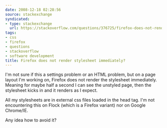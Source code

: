 ```yaml
---
date: 2008-12-18 02:28:56
source: stackexchange
syndicated:
- type: stackexchange
  url: https://stackoverflow.com/questions/376725/firefox-does-not-render-stylesheet-immediately
tags:
- css
- firefox
- questions
- stackoverflow
- software development
title: Firefox does not render stylesheet immediately?
---
```


I'm not sure if this a settings problem or an HTML problem, but on a page layout I'm working on, Firefox does not render the stylesheet immediately. Meaning for maybe half a second I can see the unstyled page, then the stylesheet kicks in and it renders as I expect.

All my stylesheets are in external css files loaded in the head tag. I'm not encountering this on Flock (which is a Firefox variant) nor on Google Chrome/IE.

Any idea how to avoid it?